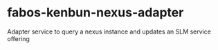 # fabos-kenbun-nexus-adapter
Adapter service to query a nexus instance and updates an SLM service offering
